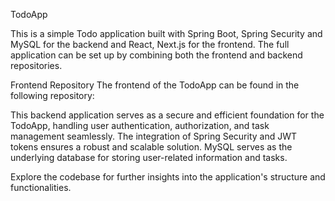 TodoApp 

This is a simple Todo application built with Spring Boot, Spring Security and MySQL for the backend and React, Next.js for the frontend. 
The full application can be set up by combining both the frontend and backend repositories.

Frontend Repository
The frontend of the TodoApp can be found in the following repository:

This backend application serves as a secure and efficient foundation for the TodoApp, 
handling user authentication, authorization, and task management seamlessly. 
The integration of Spring Security and JWT tokens ensures a robust and scalable solution. 
MySQL serves as the underlying database for storing user-related information and tasks.


Explore the codebase for further insights into the application's structure and functionalities. 




